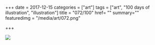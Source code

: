 +++
date = 2017-12-15
categories = ["art"]
tags = ["art", "100 days of illustration", "illustration"]
title = "072/100"
href= ""
summary=""
featuredimg = "/media/art/072.png"

+++

<img src="/media/art/072.png" />
